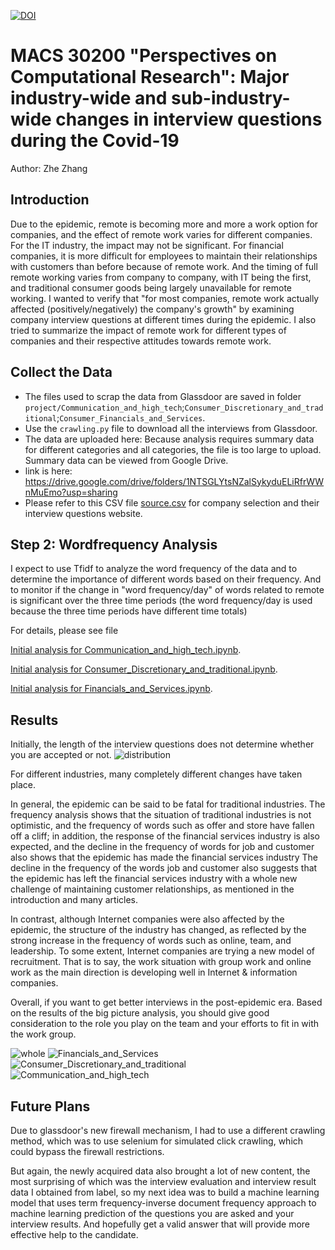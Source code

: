 [![DOI](https://zenodo.org/badge/DOI/10.5281/zenodo.6496549.svg)](https://doi.org/10.5281/zenodo.6496549)

# MACS 30200 "Perspectives on Computational Research": Major industry-wide and sub-industry-wide changes in interview questions during the Covid-19

Author: Zhe Zhang

## Introduction

Due to the epidemic, remote is becoming more and more a work option for companies, and the effect of remote work varies for different companies. For the IT industry, the impact may not be significant. For financial companies, it is more difficult for employees to maintain their relationships with customers than before because of remote work. And the timing of full remote working varies from company to company, with IT being the first, and traditional consumer goods being largely unavailable for remote working. I wanted to verify that "for most companies, remote work actually affected (positively/negatively) the company's growth" by examining company interview questions at different times during the epidemic. I also tried to summarize the impact of remote work for different types of companies and their respective attitudes towards remote work.

## Collect the Data

- The files used to scrap the data from Glassdoor are saved in folder `project/Communication_and_high_tech`;`Consumer_Discretionary_and_traditional`;`Consumer_Financials_and_Services`. 
- Use the `crawling.py` file to download all the interviews from Glassdoor.  
- The data are uploaded here: Because analysis requires summary data for different categories and all categories, the file is too large to upload. Summary data can be viewed from Google Drive.
- link is here: https://drive.google.com/drive/folders/1NTSGLYtsNZalSykyduELiRfrWWnMuEmo?usp=sharing
- Please refer to this CSV file [source.csv](https://github.com/macs30200-s22/replication-materials-ZHE-ZHANG-0213/files/8569605/source.csv)
 for company selection and their interview questions website.

## Step 2: Wordfrequency Analysis

I expect to use Tfidf to analyze the word frequency of the data and to determine the importance of different words based on their frequency. And to monitor if the change in "word frequency/day" of words related to remote is significant over the three time periods (the word frequency/day is used because the three time periods have different time totals)

For details, please see file 

[Initial analysis for Communication_and_high_tech.ipynb](https://github.com/macs30200-s22/replication-materials-ZHE-ZHANG-0213/blob/master/Project/Initial%20analysis%20for%20Communication_and_high_tech.ipynb).

[Initial analysis for Consumer_Discretionary_and_traditional.ipynb](https://github.com/macs30200-s22/replication-materials-ZHE-ZHANG-0213/blob/master/Project/Initial%20analysis%20for%20Consumer_Discretionary_and_traditional.ipynb).

[Initial analysis for Financials_and_Services.ipynb](https://github.com/macs30200-s22/replication-materials-ZHE-ZHANG-0213/blob/master/Project/Initial%20analysis%20for%20Financials_and_Services.ipynb).

## Results

Initially, the length of the interview questions does not determine whether you are accepted or not.
![distribution](https://user-images.githubusercontent.com/89925916/165461863-e48e8a3d-de65-496a-bbd9-cea1054245c0.png)

For different industries, many completely different changes have taken place.

In general, the epidemic can be said to be fatal for traditional industries. The frequency analysis shows that the situation of traditional industries is not optimistic, and the frequency of words such as offer and store have fallen off a cliff; in addition, the response of the financial services industry is also expected, and the decline in the frequency of words for job and customer also shows that the epidemic has made the financial services industry The decline in the frequency of the words job and customer also suggests that the epidemic has left the financial services industry with a whole new challenge of maintaining customer relationships, as mentioned in the introduction and many articles.

In contrast, although Internet companies were also affected by the epidemic, the structure of the industry has changed, as reflected by the strong increase in the frequency of words such as online, team, and leadership. To some extent, Internet companies are trying a new model of recruitment. That is to say, the work situation with group work and online work as the main direction is developing well in Internet & information companies.

Overall, if you want to get better interviews in the post-epidemic era. Based on the results of the big picture analysis, you should give good consideration to the role you play on the team and your efforts to fit in with the work group.

![whole](https://user-images.githubusercontent.com/89925916/165461752-b9a92304-7378-43b0-9b21-05230f9503d0.png)
![Financials_and_Services](https://user-images.githubusercontent.com/89925916/165461753-e5e666c8-6cb3-46cc-9311-7270f6622502.png)
![Consumer_Discretionary_and_traditional](https://user-images.githubusercontent.com/89925916/165461754-4e498ae1-23be-4a22-8859-bb154dd7fb08.png)
![Communication_and_high_tech](https://user-images.githubusercontent.com/89925916/165461755-f0cd7a7b-cec4-4461-a661-e406babb52d1.png)

## Future Plans

Due to glassdoor's new firewall mechanism, I had to use a different crawling method, which was to use selenium for simulated click crawling, which could bypass the firewall restrictions.

But again, the newly acquired data also brought a lot of new content, the most surprising of which was the interview evaluation and interview result data I obtained from label, so my next idea was to build a machine learning model that uses term frequency-inverse document frequency approach to machine learning prediction of the questions you are asked and your interview results. And hopefully get a valid answer that will provide more effective help to the candidate.
